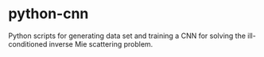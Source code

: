 # python-cnn
Python scripts for generating data set and training a CNN for solving the ill-conditioned inverse Mie scattering problem.